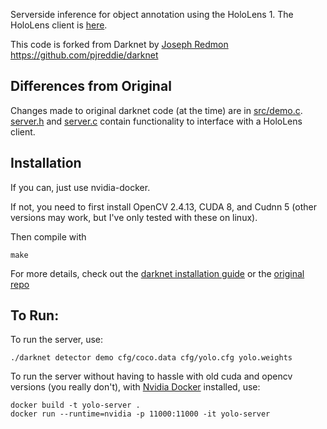 Serverside inference for object annotation using the HoloLens 1.
The HoloLens client is [here](https://github.com/JBLanier/Darknet-Yolo-Client-for-HoloLens).

This code is forked from Darknet by [Joseph Redmon](https://github.com/pjreddie)   
https://github.com/pjreddie/darknet

## Differences from Original
Changes made to original darknet code (at the time) are in [src/demo.c](src/demo.c).  
[server.h](src/server.h) and [server.c](src/server.c) contain functionality to interface with a HoloLens client.

## Installation
If you can, just use nvidia-docker. 

If not, you need to first install OpenCV 2.4.13, CUDA 8, and Cudnn 5 (other versions may work, but I've only tested with these on linux). 

Then compile with 
```
make
```

For more details, check out the [darknet installation guide](https://pjreddie.com/darknet/install/) or the [original repo](https://github.com/pjreddie/darknet)

## To Run:

To run the server, use:  
```
./darknet detector demo cfg/coco.data cfg/yolo.cfg yolo.weights
```
To run the server without having to hassle with old cuda and opencv versions (you really don't), with [Nvidia Docker](https://github.com/NVIDIA/nvidia-docker) installed, use:
```
docker build -t yolo-server .
docker run --runtime=nvidia -p 11000:11000 -it yolo-server
```
